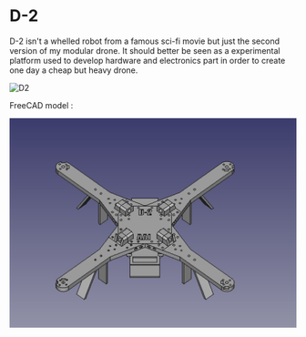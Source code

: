 # D-2
D-2 isn't a whelled robot from a famous sci-fi movie but just the second version of my modular drone. It should better be seen as a experimental platform used to develop hardware and electronics part in order to create one day a cheap but heavy drone.

![D2]()

FreeCAD model :

![imagestructure](https://github.com/Agenax/D-2/blob/b8520d99e10be08e5b1d12083f2e73c67e7f67a6/Structure/structure.jpg)
